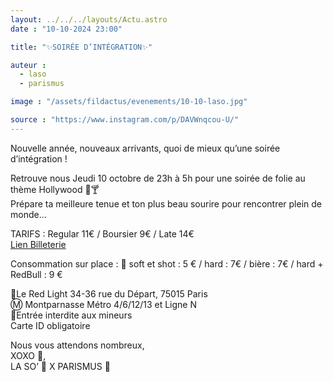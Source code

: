 ```yaml
---
layout: ../../../layouts/Actu.astro
date : "10-10-2024 23:00"

title: "✨SOIRÉE D’INTÉGRATION✨"

auteur :
  - laso
  - parismus

image : "/assets/fildactus/evenements/10-10-laso.jpg"

source : "https://www.instagram.com/p/DAVWnqcou-U/"
---
```


Nouvelle année, nouveaux arrivants, quoi de mieux qu’une soirée d’intégration !

Retrouve nous Jeudi 10 octobre de 23h à 5h pour une soirée de folie au thème Hollywood 🎥🍸  
Prépare ta meilleure tenue et ton plus beau sourire pour rencontrer plein de monde…

TARIFS : Regular 11€ / Boursier 9€ / Late 14€  
[Lien Billeterie](https://www.helloasso.com/associations/la-so-bde-sorbonne-universite/evenements/soiree-d-integration-la-so-x-parismus)

Consommation sur place : 🍹 soft et shot : 5 € / hard : 7€ / bière : 7€ / hard + RedBull : 9 €

📍Le Red Light 34-36 rue du Départ, 75015 Paris  
Ⓜ️ Montparnasse Métro 4/6/12/13 et Ligne N  
🔞Entrée interdite aux mineurs  
Carte ID obligatoire

Nous vous attendons nombreux,  
XOXO 💋,  
LA SO’ 💛 X PARISMUS 💙